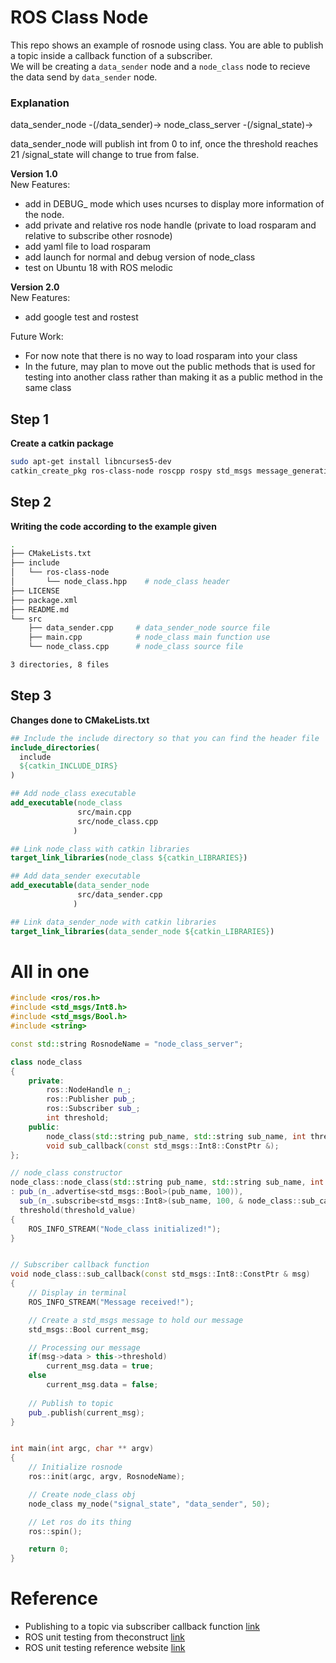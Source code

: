 # ROS Class Node

This repo shows an example of rosnode using class. You are able to publish a topic inside a callback function of a subscriber.  
We will be creating a `data_sender` node and a `node_class` node to recieve the data send by `data_sender` node.

### Explanation

data_sender_node -(/data_sender)-> node_class_server -(/signal_state)->

data_sender_node will publish int from 0 to inf, once the threshold reaches 21 /signal_state will change to true from false.

**Version 1.0**  
New Features:  
- add in DEBUG_ mode which uses ncurses to display more information of the node.  
- add private and relative ros node handle (private to load rosparam and relative to subscribe other rosnode)
- add yaml file to load rosparam
- add launch for normal and debug version of node_class
- test on Ubuntu 18 with ROS melodic

**Version 2.0**  
New Features:  
- add google test and rostest

Future Work:  
- For now note that there is no way to load rosparam into your class
- In the future, may plan to move out the public methods that is used for testing into another class rather than making it as a public method in the same class

## Step 1

**Create a catkin package**

```bash
sudo apt-get install libncurses5-dev
catkin_create_pkg ros-class-node roscpp rospy std_msgs message_generation message_runtime
```

## Step 2


**Writing the code according to the example given**
```bash
.
├── CMakeLists.txt
├── include
│   └── ros-class-node
│       └── node_class.hpp    # node_class header
├── LICENSE
├── package.xml
├── README.md
└── src
    ├── data_sender.cpp     # data_sender_node source file
    ├── main.cpp            # node_class main function use
    └── node_class.cpp      # node_class source file

3 directories, 8 files
```

## Step 3

**Changes done to CMakeLists.txt**

```cmake
## Include the include directory so that you can find the header file
include_directories(
  include
  ${catkin_INCLUDE_DIRS}
)

## Add node_class executable
add_executable(node_class
               src/main.cpp
               src/node_class.cpp
              )

## Link node_class with catkin libraries
target_link_libraries(node_class ${catkin_LIBRARIES})

## Add data_sender executable
add_executable(data_sender_node
               src/data_sender.cpp
              )

## Link data_sender_node with catkin libraries
target_link_libraries(data_sender_node ${catkin_LIBRARIES})
```

# All in one
```cpp
#include <ros/ros.h>
#include <std_msgs/Int8.h>
#include <std_msgs/Bool.h>
#include <string>

const std::string RosnodeName = "node_class_server";

class node_class
{
    private:
        ros::NodeHandle n_;
        ros::Publisher pub_;
        ros::Subscriber sub_;
        int threshold;
    public:
        node_class(std::string pub_name, std::string sub_name, int threshold_value);
        void sub_callback(const std_msgs::Int8::ConstPtr &);
};

// node_class constructor
node_class::node_class(std::string pub_name, std::string sub_name, int threshold_value)
: pub_(n_.advertise<std_msgs::Bool>(pub_name, 100)),
  sub_(n_.subscribe<std_msgs::Int8>(sub_name, 100, & node_class::sub_callback, this)),
  threshold(threshold_value)
{
    ROS_INFO_STREAM("Node_class initialized!");
}


// Subscriber callback function
void node_class::sub_callback(const std_msgs::Int8::ConstPtr & msg)
{
    // Display in terminal
    ROS_INFO_STREAM("Message received!");

    // Create a std_msgs message to hold our message
    std_msgs::Bool current_msg;

    // Processing our message
    if(msg->data > this->threshold)
        current_msg.data = true;
    else
        current_msg.data = false;
    
    // Publish to topic
    pub_.publish(current_msg);
}


int main(int argc, char ** argv)
{
    // Initialize rosnode
    ros::init(argc, argv, RosnodeName);

    // Create node_class obj
    node_class my_node("signal_state", "data_sender", 50);

    // Let ros do its thing
    ros::spin();

    return 0;
}
```

# Reference 
- Publishing to a topic via subscriber callback function [link](https://answers.ros.org/question/59725/publishing-to-a-topic-via-subscriber-callback-function/)
- ROS unit testing from theconstruct [link](https://www.youtube.com/watch?v=urdeAo3lr_I)
- ROS unit testing reference website [link](https://industrial-training-master.readthedocs.io/en/melodic/_source/session6/Unit-Testing.html)
